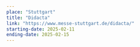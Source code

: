 ```yaml
---
place: "Stuttgart"
title: "Didacta"
link: "https://www.messe-stuttgart.de/didacta/"
starting-date: 2025-02-11
ending-date: 2025-02-15
---
```

